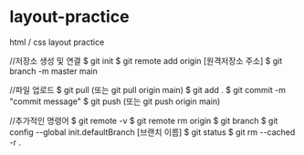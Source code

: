# layout-practice
html / css layout practice




//저장소 생성 및 연결
$ git init
$ git remote add origin [원격저장소 주소]
$ git branch -m master main

//파일 업로드
$ git pull (또는 git pull origin main)
$ git add .
$ git commit -m "commit message"
$ git push (또는 git push origin main)

//추가적인 명령어
$ git remote -v
$ git remote rm origin
$ git branch
$ git config --global init.defaultBranch [브랜치 이름]
$ git status
$ git rm --cached -r .
